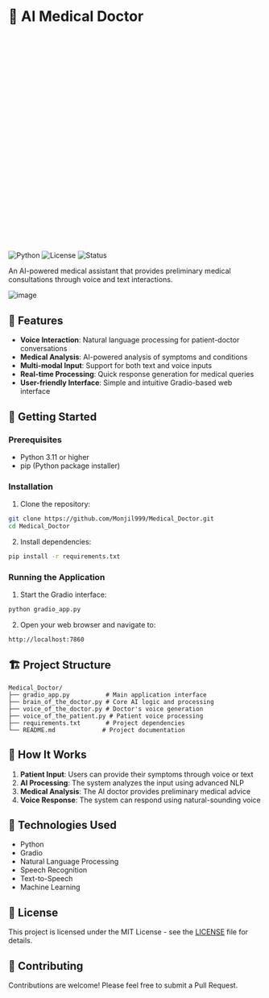 # 🏥 AI Medical Doctor

<?xml version="1.0" encoding="utf-8" standalone="yes"?>
<!DOCTYPE svg PUBLIC "-//W3C//DTD SVG 1.1//EN" "http://www.w3.org/Graphics/SVG/1.1/DTD/svg11.dtd">
<svg width="864" height="714" viewBox="0 0 864 714" style="fill:none;stroke:none;fill-rule:evenodd;clip-rule:evenodd;stroke-linecap:round;stroke-linejoin:round;stroke-miterlimit:1.5;" version="1.1" xmlns="http://www.w3.org/2000/svg" xmlns:xlink="http://www.w3.org/1999/xlink"><style class="text-font-style fontImports" data-font-family="Roboto">@import url('https://fonts.googleapis.com/css2?family=Roboto:wght@400;700&amp;display=block');</style><rect id="" x="0" y="0" width="864" height="714" style="fill: #ffffff;"></rect><g id="items" style="isolation: isolate"><g id="blend" style="mix-blend-mode: normal"><g id="g-root-tf_1hdtom91dq37da-fill" data-item-order="-616896"><g id="tf_1hdtom91dq37da-fill" stroke="none" fill="#ffffff"><g><path d="M0 0h864 v714 h -864 Z"></path></g></g></g><g id="g-root-ro_m97qht1dpxjwm-fill" data-item-order="-30888" transform="translate(356, 197)"><g id="ro_m97qht1dpxjwm-fill" stroke="none" fill="#666666"><g><path d="M 34 10L 142 10C 142 10 166 10 166 34L 166 184C 166 184 166 208 142 208L 34 208C 34 208 10 208 10 184L 10 34C 10 34 10 10 34 10"></path></g></g></g><g id="g-root-ro_magoo11dpyzgk-fill" data-item-order="-16848" transform="translate(536, 122)"><g id="ro_magoo11dpyzgk-fill" stroke="none" fill="#ba5de5"><g><path d="M 22 10L 310 10C 310 10 322 10 322 22L 322 52C 322 52 322 64 310 64L 22 64C 22 64 10 64 10 52L 10 22C 10 22 10 10 22 10"></path></g></g></g><g id="g-root-ro_1cw4r8h1dq37ka-fill" data-item-order="-14904" transform="translate(44, 308)"><g id="ro_1cw4r8h1dq37ka-fill" stroke="none" fill="#de58a9"><g><path d="M 22 10L 274 10C 274 10 286 10 286 22L 286 52C 286 52 286 64 274 64L 22 64C 22 64 10 64 10 52L 10 22C 10 22 10 10 22 10"></path></g></g></g><g id="g-root-ro_qunie91dpz18v-fill" data-item-order="-13608" transform="translate(548, 308)"><g id="ro_qunie91dpz18v-fill" stroke="none" fill="#e0cb15"><g><path d="M 22 10L 250 10C 250 10 262 10 262 22L 262 52C 262 52 262 64 250 64L 22 64C 22 64 10 64 10 52L 10 22C 10 22 10 10 22 10"></path></g></g></g><g id="g-root-ro_mgpfj51dq0ef9-fill" data-item-order="-11664" transform="translate(326, 494)"><g id="ro_mgpfj51dq0ef9-fill" stroke="none" fill="#e55753"><g><path d="M 22 10L 214 10C 214 10 226 10 226 22L 226 52C 226 52 226 64 214 64L 22 64C 22 64 10 64 10 52L 10 22C 10 22 10 10 22 10"></path></g></g></g><g id="g-root-ro_zqain51dq1s07-fill" data-item-order="-10368" transform="translate(128, 122)"><g id="ro_zqain51dq1s07-fill" stroke="none" fill="#92bd39"><g><path d="M 22 10L 190 10C 190 10 202 10 202 22L 202 52C 202 52 202 64 190 64L 22 64C 22 64 10 64 10 52L 10 22C 10 22 10 10 22 10"></path></g></g></g><g id="g-root-cu_zko8v51dq395a-fill" data-item-order="0" transform="translate(512, 149)"></g><g id="g-root-tx_inputerr_v3lskh1dq1ude-fill" data-item-order="0" transform="translate(386, 560)"><g id="tx_inputerr_v3lskh1dq1ude-fill" stroke="none" fill="#484848"><g><text style="font: 20px Roboto, sans-serif; white-space: pre;" font-size="20px" font-family="Roboto, sans-serif"><tspan x="12.26" y="34" dominant-baseline="ideographic">Input Errors</tspan></text></g></g></g><g id="g-root-tx_applicat_dl2fa91dq0f7y-fill" data-item-order="0" transform="translate(86, 188)"><g id="tx_applicat_dl2fa91dq0f7y-fill" stroke="none" fill="#484848"><g><text style="font: 20px Roboto, sans-serif; white-space: pre;" font-size="20px" font-family="Roboto, sans-serif"><tspan x="14.7" y="34" dominant-baseline="ideographic">Application Launch</tspan></text></g></g></g><g id="g-root-cu_qpnppd1dq37ka-fill" data-item-order="0" transform="translate(272, 176)"></g><g id="g-root-cu_qpnppd1dq37kd-fill" data-item-order="0" transform="translate(272, 176)"></g><g id="g-root-cu_m9u7kx1dq38cn-fill" data-item-order="0" transform="translate(272, 176)"></g><g id="g-root-cu_m9u7kx1dq38cp-fill" data-item-order="0" transform="translate(563.1304321289062, 176)"></g><g id="g-root-cu_m9u7kx1dq38cs-fill" data-item-order="0" transform="translate(563.1304321289062, 176)"></g><g id="g-root-cu_hu0pgh1dq3952-fill" data-item-order="0" transform="translate(563.1304321289062, 176)"></g><g id="g-root-cu_zko8v51dq3957-fill" data-item-order="0" transform="translate(320, 149)"></g><g id="g-root-tx_inputpha_1uljcgx1dq1ssp-fill" data-item-order="0" transform="translate(602, 188)"><g id="tx_inputpha_1uljcgx1dq1ssp-fill" stroke="none" fill="#484848"><g><text style="font: 20px Roboto, sans-serif; white-space: pre;" font-size="20px" font-family="Roboto, sans-serif"><tspan x="17.16" y="34" dominant-baseline="ideographic">Input Phase</tspan></text></g></g></g><g id="g-root-tx_aiperson_958x5t1dq0g07-fill" data-item-order="0" transform="translate(14, 224)"><g id="tx_aiperson_958x5t1dq0g07-fill" stroke="none" fill="#484848"><g><text style="font: 20px Roboto, sans-serif; white-space: pre;" font-size="20px" font-family="Roboto, sans-serif"><tspan x="14.27" y="34" dominant-baseline="ideographic">AI Personality &amp; Knowledge</tspan></text></g></g></g><g id="g-root-tx_processi_1uljcgx1dq1ssq-fill" data-item-order="0" transform="translate(602, 224)"><g id="tx_processi_1uljcgx1dq1ssq-fill" stroke="none" fill="#484848"><g><text style="font: 20px Roboto, sans-serif; white-space: pre;" font-size="20px" font-family="Roboto, sans-serif"><tspan x="14.06" y="34" dominant-baseline="ideographic">Processing Phase</tspan></text></g></g></g><g id="g-root-tx_voicetex_4g2aqp1dq1s74-fill" data-item-order="0" transform="translate(62, 260)"><g id="tx_voicetex_4g2aqp1dq1s74-fill" stroke="none" fill="#484848"><g><text style="font: 20px Roboto, sans-serif; white-space: pre;" font-size="20px" font-family="Roboto, sans-serif"><tspan x="16.36" y="34" dominant-baseline="ideographic">Voice &amp; Text Systems</tspan></text></g></g></g><g id="g-root-cu_1uonpwh1dq38y3-fill" data-item-order="0" transform="translate(353, 548)"></g><g id="g-root-tx_outputph_1q5puch1dq1tkz-fill" data-item-order="0" transform="translate(602, 260)"><g id="tx_outputph_1q5puch1dq1tkz-fill" stroke="none" fill="#484848"><g><text style="font: 20px Roboto, sans-serif; white-space: pre;" font-size="20px" font-family="Roboto, sans-serif"><tspan x="15.73" y="34" dominant-baseline="ideographic">Output Phase</tspan></text></g></g></g><g id="g-root-cu_4j6o691dq38ch-fill" data-item-order="0" transform="translate(353, 548)"></g><g id="g-root-cu_3d61t1dq38cu-fill" data-item-order="0" transform="translate(353, 548)"></g><g id="g-root-tx_apifailu_m8l9ep1dq1s0b-fill" data-item-order="0" transform="translate(386, 596)"><g id="tx_apifailu_m8l9ep1dq1s0b-fill" stroke="none" fill="#484848"><g><text style="font: 20px Roboto, sans-serif; white-space: pre;" font-size="20px" font-family="Roboto, sans-serif"><tspan x="17.03" y="34" dominant-baseline="ideographic">API Failures</tspan></text></g></g></g><g id="g-root-cu_v5h7tt1dq36rw-fill" data-item-order="0" transform="translate(320, 329)"></g><g id="g-root-cu_v5h7tt1dq36rt-fill" data-item-order="0" transform="translate(512, 329)"></g><g id="g-root-tx_fallback_hsrra91dq1ssk-fill" data-item-order="0" transform="translate(386, 632)"><g id="tx_fallback_hsrra91dq1ssk-fill" stroke="none" fill="#484848"><g><text style="font: 20px Roboto, sans-serif; white-space: pre;" font-size="20px" font-family="Roboto, sans-serif"><tspan x="17.41" y="34" dominant-baseline="ideographic">Fallback Responses</tspan></text></g></g></g><g id="g-root-tx_conversa_13z8std1dq1ssv-fill" data-item-order="0" transform="translate(74, 374)"><g id="tx_conversa_13z8std1dq1ssv-fill" stroke="none" fill="#484848"><g><text style="font: 20px Roboto, sans-serif; white-space: pre;" font-size="20px" font-family="Roboto, sans-serif"><tspan x="12.97" y="34" dominant-baseline="ideographic">Conversation History</tspan></text></g></g></g><g id="g-root-cu_4j6o691dq37kf-fill" data-item-order="0" transform="translate(272, 362)"></g><g id="g-root-cu_8z06ap1dq37k2-fill" data-item-order="0" transform="translate(272, 362)"></g><g id="g-root-cu_8z06ap1dq37k4-fill" data-item-order="0" transform="translate(272, 362)"></g><g id="g-root-cu_hu0pgh1dq3954-fill" data-item-order="0" transform="translate(573.2000122070312, 362)"></g><g id="g-root-cu_detof51dq36rn-fill" data-item-order="0" transform="translate(573.2000122070312, 362)"></g><g id="g-root-cu_detof51dq36rp-fill" data-item-order="0" transform="translate(573.2000122070312, 362)"></g><g id="g-root-cu_v5h7tt1dq36rz-fill" data-item-order="0" transform="translate(434, 395)"></g><g id="g-root-tx_contextm_1ha2u3l1dq1udo-fill" data-item-order="0" transform="translate(602, 374)"><g id="tx_contextm_1ha2u3l1dq1udo-fill" stroke="none" fill="#484848"><g><text style="font: 20px Roboto, sans-serif; white-space: pre;" font-size="20px" font-family="Roboto, sans-serif"><tspan x="17.26" y="34" dominant-baseline="ideographic">Context Maintenance</tspan></text></g></g></g><g id="g-root-tx_sessiont_zjfaox1dq1tl4-fill" data-item-order="0" transform="translate(110, 410)"><g id="tx_sessiont_zjfaox1dq1tl4-fill" stroke="none" fill="#484848"><g><text style="font: 20px Roboto, sans-serif; white-space: pre;" font-size="20px" font-family="Roboto, sans-serif"><tspan x="13.53" y="34" dominant-baseline="ideographic">Session Timeout</tspan></text></g></g></g><g id="g-root-tx_dialogue_1cuvt291dq1s05-fill" data-item-order="0" transform="translate(602, 410)"><g id="tx_dialogue_1cuvt291dq1s05-fill" stroke="none" fill="#484848"><g><text style="font: 20px Roboto, sans-serif; white-space: pre;" font-size="20px" font-family="Roboto, sans-serif"><tspan x="15.66" y="34" dominant-baseline="ideographic">Dialogue Adaptation</tspan></text></g></g></g><g id="g-root-tx_resource_v3lskh1dq1udd-fill" data-item-order="0" transform="translate(98, 446)"><g id="tx_resource_v3lskh1dq1udd-fill" stroke="none" fill="#484848"><g><text style="font: 20px Roboto, sans-serif; white-space: pre;" font-size="20px" font-family="Roboto, sans-serif"><tspan x="13.51" y="34" dominant-baseline="ideographic">Resource Cleanup</tspan></text></g></g></g><g id="g-root-tx_informat_1cuvt291dq1s06-fill" data-item-order="0" transform="translate(602, 446)"><g id="tx_informat_1cuvt291dq1s06-fill" stroke="none" fill="#484848"><g><text style="font: 20px Roboto, sans-serif; white-space: pre;" font-size="20px" font-family="Roboto, sans-serif"><tspan x="16.24" y="34" dominant-baseline="ideographic">Information Provision</tspan></text></g></g></g><g id="g-root-tx_aidriven_1uonpwh1dq38y5-fill" data-item-order="0" transform="translate(206, 38)"><g id="tx_aidriven_1uonpwh1dq38y5-fill" stroke="none" fill="#484848"><g><text style="font: bold 25px Roboto, sans-serif; white-space: pre;" font-weight="bold" font-size="25px" font-family="Roboto, sans-serif"><tspan x="13.04" y="42" dominant-baseline="ideographic">AI-Driven Medical Assistant Workflow</tspan></text></g></g></g><g id="g-root-tx_errorhan_zrjgtd1dq0g03-fill" data-item-order="1000000000" transform="translate(386, 509)"><g id="tx_errorhan_zrjgtd1dq0g03-fill" stroke="none" fill="#ffffff"><g><text style="font: 20px Roboto, sans-serif; white-space: pre;" font-size="20px" font-family="Roboto, sans-serif"><tspan x="12.33" y="34" dominant-baseline="ideographic">Error Handling</tspan></text></g></g></g><g id="g-root-ic_1_mgpfj51dq0ef8-fill" data-item-order="1000000000" transform="translate(350, 506)"></g><g id="g-root-tx_conversa_14640rl1dpyznx-fill" data-item-order="1000000000" transform="translate(602, 323)"><g id="tx_conversa_14640rl1dpyznx-fill" stroke="none" fill="#ffffff"><g><text style="font: 20px Roboto, sans-serif; white-space: pre;" font-size="20px" font-family="Roboto, sans-serif"><tspan x="16.38" y="34" dominant-baseline="ideographic">Conversation Loop</tspan></text></g></g></g><g id="g-root-ic_moni_1cw4r8h1dq37k9-fill" data-item-order="1000000000" transform="translate(272, 320)"></g><g id="g-root-tx_sessionm_1lrrrhd1dq36rk-fill" data-item-order="1000000000" transform="translate(62, 323)"><g id="tx_sessionm_1lrrrhd1dq36rk-fill" stroke="none" fill="#ffffff"><g><text style="font: 20px Roboto, sans-serif; white-space: pre;" font-size="20px" font-family="Roboto, sans-serif"><tspan x="15.38" y="34" dominant-baseline="ideographic">Session Management</tspan></text></g></g></g><g id="g-root-tx_aidriven_zk1rs11dpxlhg-fill" data-item-order="1000000000" transform="translate(386, 275)"><g id="tx_aidriven_zk1rs11dpxlhg-fill" stroke="none" fill="#ffffff"><g><text style="font: 20px Roboto, sans-serif; white-space: pre;" font-size="20px" font-family="Roboto, sans-serif"><tspan x="15.52" y="34" dominant-baseline="ideographic">AI-Driven </tspan><tspan x="20.3" y="58" dominant-baseline="ideographic">Medical </tspan><tspan x="13.57" y="82" dominant-baseline="ideographic">Assistant </tspan><tspan x="13.74" y="106" dominant-baseline="ideographic">Workflow</tspan></text></g></g></g><g id="g-root-ic_1_m97qht1dpxjwl-fill" data-item-order="1000000000" transform="translate(410, 221)"></g><g id="g-root-tx_patienti_zlapy91dpz11e-fill" data-item-order="1000000000" transform="translate(602, 137)"><g id="tx_patienti_zlapy91dpz11e-fill" stroke="none" fill="#ffffff"><g><text style="font: 20px Roboto, sans-serif; white-space: pre;" font-size="20px" font-family="Roboto, sans-serif"><tspan x="12.75" y="34" dominant-baseline="ideographic">Patient Interaction Flow</tspan></text></g></g></g><g id="g-root-ic_hist_qqa6sh1dpyyob-fill" data-item-order="1000000000" transform="translate(566, 134)"></g><g id="g-root-ic_exch_145hjoh1dq1udq-fill" data-item-order="1000000000" transform="translate(272, 134)"></g><g id="g-root-tx_initiali_1d14jxd1dq1tl1-fill" data-item-order="1000000000" transform="translate(146, 137)"><g id="tx_initiali_1d14jxd1dq1tl1-fill" stroke="none" fill="#ffffff"><g><text style="font: 20px Roboto, sans-serif; white-space: pre;" font-size="20px" font-family="Roboto, sans-serif"><tspan x="15.98" y="34" dominant-baseline="ideographic">Initialization</tspan></text></g></g></g><g id="g-root-ic_disc_zqain51dpz0g6-fill" data-item-order="1000000000" transform="translate(566, 320)"></g><g id="g-root-tf_1hdtom91dq37da-stroke" data-item-order="-616896"></g><g id="g-root-ro_m97qht1dpxjwm-stroke" data-item-order="-30888" transform="translate(356, 197)"><g id="ro_m97qht1dpxjwm-stroke" fill="none" stroke-linecap="round" stroke-linejoin="round" stroke-miterlimit="4" stroke="#ffffff" stroke-width="2"><g><path d="M 34 10L 142 10C 142 10 166 10 166 34L 166 184C 166 184 166 208 142 208L 34 208C 34 208 10 208 10 184L 10 34C 10 34 10 10 34 10"></path></g></g></g><g id="g-root-ro_magoo11dpyzgk-stroke" data-item-order="-16848" transform="translate(536, 122)"><g id="ro_magoo11dpyzgk-stroke" fill="none" stroke-linecap="round" stroke-linejoin="round" stroke-miterlimit="4" stroke="#ffffff" stroke-width="2"><g><path d="M 22 10L 310 10C 310 10 322 10 322 22L 322 52C 322 52 322 64 310 64L 22 64C 22 64 10 64 10 52L 10 22C 10 22 10 10 22 10"></path></g></g></g><g id="g-root-ro_1cw4r8h1dq37ka-stroke" data-item-order="-14904" transform="translate(44, 308)"><g id="ro_1cw4r8h1dq37ka-stroke" fill="none" stroke-linecap="round" stroke-linejoin="round" stroke-miterlimit="4" stroke="#ffffff" stroke-width="2"><g><path d="M 22 10L 274 10C 274 10 286 10 286 22L 286 52C 286 52 286 64 274 64L 22 64C 22 64 10 64 10 52L 10 22C 10 22 10 10 22 10"></path></g></g></g><g id="g-root-ro_qunie91dpz18v-stroke" data-item-order="-13608" transform="translate(548, 308)"><g id="ro_qunie91dpz18v-stroke" fill="none" stroke-linecap="round" stroke-linejoin="round" stroke-miterlimit="4" stroke="#ffffff" stroke-width="2"><g><path d="M 22 10L 250 10C 250 10 262 10 262 22L 262 52C 262 52 262 64 250 64L 22 64C 22 64 10 64 10 52L 10 22C 10 22 10 10 22 10"></path></g></g></g><g id="g-root-ro_mgpfj51dq0ef9-stroke" data-item-order="-11664" transform="translate(326, 494)"><g id="ro_mgpfj51dq0ef9-stroke" fill="none" stroke-linecap="round" stroke-linejoin="round" stroke-miterlimit="4" stroke="#ffffff" stroke-width="2"><g><path d="M 22 10L 214 10C 214 10 226 10 226 22L 226 52C 226 52 226 64 214 64L 22 64C 22 64 10 64 10 52L 10 22C 10 22 10 10 22 10"></path></g></g></g><g id="g-root-ro_zqain51dq1s07-stroke" data-item-order="-10368" transform="translate(128, 122)"><g id="ro_zqain51dq1s07-stroke" fill="none" stroke-linecap="round" stroke-linejoin="round" stroke-miterlimit="4" stroke="#ffffff" stroke-width="2"><g><path d="M 22 10L 190 10C 190 10 202 10 202 22L 202 52C 202 52 202 64 190 64L 22 64C 22 64 10 64 10 52L 10 22C 10 22 10 10 22 10"></path></g></g></g><g id="g-root-cu_zko8v51dq395a-stroke" data-item-order="0" transform="translate(512, 149)"><g id="cu_zko8v51dq395a-stroke" fill="none" stroke-linecap="round" stroke-linejoin="round" stroke-miterlimit="4" stroke="#484848" stroke-width="2" stroke-dasharray="5.0, 7.0"><g><path d="M 10 124L 13 124L 13.1 124C 24.64275 123.999991 33.999998 114.642743 33.999998 103.099993L 34 103L 34 91C 33.982477 86.801823 32.887428 82.216307 30.799998 77.600002C 29.583458 74.840595 26.442804 71.057534 21.999997 67.000001C 17.55719 62.942469 14.416536 59.159407 13.199998 56.400001C 11.112569 51.783696 10.01752 47.19818 9.999999 43.000001L 10 42.9L 10 30.9C 10 19.357248 19.357248 10 30.899998 10L 31 10L 34 10"></path></g></g></g><g id="g-root-tx_inputerr_v3lskh1dq1ude-stroke" data-item-order="0" transform="translate(386, 560)"></g><g id="g-root-tx_applicat_dl2fa91dq0f7y-stroke" data-item-order="0" transform="translate(86, 188)"></g><g id="g-root-cu_qpnppd1dq37ka-stroke" data-item-order="0" transform="translate(272, 176)"><g id="cu_qpnppd1dq37ka-stroke" fill="none" stroke-linecap="round" stroke-linejoin="round" stroke-miterlimit="4" stroke="#484848" stroke-width="2" stroke-dasharray="5.0, 7.0"><g><path d="M 32.4 10L 32.4 22L 32.4 34L 21.2 34L 10 34"></path></g></g></g><g id="g-root-cu_qpnppd1dq37kd-stroke" data-item-order="0" transform="translate(272, 176)"><g id="cu_qpnppd1dq37kd-stroke" fill="none" stroke-linecap="round" stroke-linejoin="round" stroke-miterlimit="4" stroke="#484848" stroke-width="2" stroke-dasharray="5.0, 7.0"><g><path d="M 32.4 10L 32.4 25L 32.4 40L 33 40L 33.6 40L 33.6 55L 33.6 70L 21.8 70L 10 70"></path></g></g></g><g id="g-root-cu_m9u7kx1dq38cn-stroke" data-item-order="0" transform="translate(272, 176)"><g id="cu_m9u7kx1dq38cn-stroke" fill="none" stroke-linecap="round" stroke-linejoin="round" stroke-miterlimit="4" stroke="#484848" stroke-width="2" stroke-dasharray="5.0, 7.0"><g><path d="M 32.4 10L 32.4 22L 32.4 94C 32.399999 100.627413 27.027416 105.999996 20.4 105.999996L 20.3 106L 10 106"></path></g></g></g><g id="g-root-cu_m9u7kx1dq38cp-stroke" data-item-order="0" transform="translate(563.1304321289062, 176)"><g id="cu_m9u7kx1dq38cp-stroke" fill="none" stroke-linecap="round" stroke-linejoin="round" stroke-miterlimit="4" stroke="#484848" stroke-width="2" stroke-dasharray="5.0, 7.0"><g><path d="M 10 10L 10 22L 10 34L 26.4 34L 42.9 34"></path></g></g></g><g id="g-root-cu_m9u7kx1dq38cs-stroke" data-item-order="0" transform="translate(563.1304321289062, 176)"><g id="cu_m9u7kx1dq38cs-stroke" fill="none" stroke-linecap="round" stroke-linejoin="round" stroke-miterlimit="4" stroke="#484848" stroke-width="2" stroke-dasharray="5.0, 7.0"><g><path d="M 10 10L 10 40L 10 70L 26.4 70L 42.9 70"></path></g></g></g><g id="g-root-cu_hu0pgh1dq3952-stroke" data-item-order="0" transform="translate(563.1304321289062, 176)"><g id="cu_hu0pgh1dq3952-stroke" fill="none" stroke-linecap="round" stroke-linejoin="round" stroke-miterlimit="4" stroke="#484848" stroke-width="2" stroke-dasharray="5.0, 7.0"><g><path d="M 10 10L 10 22L 10 94C 10.000004 100.627423 15.372587 106.000006 22.000005 106.000005L 22.1 106L 42.9 106"></path></g></g></g><g id="g-root-cu_zko8v51dq3957-stroke" data-item-order="0" transform="translate(320, 149)"><g id="cu_zko8v51dq3957-stroke" fill="none" stroke-linecap="round" stroke-linejoin="round" stroke-miterlimit="4" stroke="#484848" stroke-width="2" stroke-dasharray="5.0, 7.0"><g><path d="M 46 124L 43 124L 42.9 124C 31.357245 123.999994 21.999997 114.642745 21.999998 103.099995L 22 103L 22 91C 21.986644 87.229211 22.492013 83.05149 23.500001 78.599995C 24.135546 75.92906 25.719672 71.845537 27.999999 67.000002C 30.280326 62.154467 31.864451 58.070944 32.499999 55.400001C 33.507988 50.948502 34.013358 46.77078 34 42.999998L 34 42.9L 34 30.9C 33.999998 19.357248 24.64275 10 13.1 10L 13 10L 10 10"></path></g></g></g><g id="g-root-tx_inputpha_1uljcgx1dq1ssp-stroke" data-item-order="0" transform="translate(602, 188)"></g><g id="g-root-tx_aiperson_958x5t1dq0g07-stroke" data-item-order="0" transform="translate(14, 224)"></g><g id="g-root-tx_processi_1uljcgx1dq1ssq-stroke" data-item-order="0" transform="translate(602, 224)"></g><g id="g-root-tx_voicetex_4g2aqp1dq1s74-stroke" data-item-order="0" transform="translate(62, 260)"></g><g id="g-root-cu_1uonpwh1dq38y3-stroke" data-item-order="0" transform="translate(353, 548)"><g id="cu_1uonpwh1dq38y3-stroke" fill="none" stroke-linecap="round" stroke-linejoin="round" stroke-miterlimit="4" stroke="#484848" stroke-width="2" stroke-dasharray="5.0, 7.0"><g><path d="M 10 10L 10 22L 10 94C 10.000004 100.627423 15.372587 106.000006 22.000005 106.000005L 22.1 106L 37 106"></path></g></g></g><g id="g-root-tx_outputph_1q5puch1dq1tkz-stroke" data-item-order="0" transform="translate(602, 260)"></g><g id="g-root-cu_4j6o691dq38ch-stroke" data-item-order="0" transform="translate(353, 548)"><g id="cu_4j6o691dq38ch-stroke" fill="none" stroke-linecap="round" stroke-linejoin="round" stroke-miterlimit="4" stroke="#484848" stroke-width="2" stroke-dasharray="5.0, 7.0"><g><path d="M 10 10L 10 40L 10 70L 23.5 70L 37 70"></path></g></g></g><g id="g-root-cu_3d61t1dq38cu-stroke" data-item-order="0" transform="translate(353, 548)"><g id="cu_3d61t1dq38cu-stroke" fill="none" stroke-linecap="round" stroke-linejoin="round" stroke-miterlimit="4" stroke="#484848" stroke-width="2" stroke-dasharray="5.0, 7.0"><g><path d="M 10 10L 10 16L 10 22L 14.9 22L 19.8 22L 19.8 28L 19.8 34L 28.4 34L 37 34"></path></g></g></g><g id="g-root-tx_apifailu_m8l9ep1dq1s0b-stroke" data-item-order="0" transform="translate(386, 596)"></g><g id="g-root-cu_v5h7tt1dq36rw-stroke" data-item-order="0" transform="translate(320, 329)"><g id="cu_v5h7tt1dq36rw-stroke" fill="none" stroke-linecap="round" stroke-linejoin="round" stroke-miterlimit="4" stroke="#484848" stroke-width="2" stroke-dasharray="5.0, 7.0"><g><path d="M 46 10L 43.8 10L 43.7 10C 41.269966 10.014532 38.581689 10.283359 35.7 10.8C 34.048454 11.055968 31.331212 11.832323 27.999999 13C 24.668787 14.167677 21.951545 14.944032 20.3 15.2C 17.458023 15.709733 14.803936 15.978501 12.4 16L 12.3 16L 10 16"></path></g></g></g><g id="g-root-cu_v5h7tt1dq36rt-stroke" data-item-order="0" transform="translate(512, 329)"><g id="cu_v5h7tt1dq36rt-stroke" fill="none" stroke-linecap="round" stroke-linejoin="round" stroke-miterlimit="4" stroke="#484848" stroke-width="2" stroke-dasharray="5.0, 7.0"><g><path d="M 10 10L 12.3 10L 12.4 10C 14.803936 10.021499 17.458023 10.290267 20.3 10.8C 21.951545 11.055968 24.668787 11.832323 27.999999 13C 31.331212 14.167677 34.048454 14.944032 35.699999 15.2C 38.581689 15.716641 41.269965 15.985469 43.699999 16L 43.8 16L 46 16"></path></g></g></g><g id="g-root-tx_fallback_hsrra91dq1ssk-stroke" data-item-order="0" transform="translate(386, 632)"></g><g id="g-root-tx_conversa_13z8std1dq1ssv-stroke" data-item-order="0" transform="translate(74, 374)"></g><g id="g-root-cu_4j6o691dq37kf-stroke" data-item-order="0" transform="translate(272, 362)"><g id="cu_4j6o691dq37kf-stroke" fill="none" stroke-linecap="round" stroke-linejoin="round" stroke-miterlimit="4" stroke="#484848" stroke-width="2" stroke-dasharray="5.0, 7.0"><g><path d="M 32.9 10L 32.9 16L 32.9 22L 28.9 22L 24.8 22L 24.8 28L 24.8 34L 17.4 34L 10 34"></path></g></g></g><g id="g-root-cu_8z06ap1dq37k2-stroke" data-item-order="0" transform="translate(272, 362)"><g id="cu_8z06ap1dq37k2-stroke" fill="none" stroke-linecap="round" stroke-linejoin="round" stroke-miterlimit="4" stroke="#484848" stroke-width="2" stroke-dasharray="5.0, 7.0"><g><path d="M 32.9 10L 32.9 40L 32.9 70L 21.5 70L 10 70"></path></g></g></g><g id="g-root-cu_8z06ap1dq37k4-stroke" data-item-order="0" transform="translate(272, 362)"><g id="cu_8z06ap1dq37k4-stroke" fill="none" stroke-linecap="round" stroke-linejoin="round" stroke-miterlimit="4" stroke="#484848" stroke-width="2" stroke-dasharray="5.0, 7.0"><g><path d="M 32.9 10L 32.9 22L 32.9 94C 32.900001 100.627415 27.527419 105.999998 20.900002 105.999998L 20.8 106L 10 106"></path></g></g></g><g id="g-root-cu_hu0pgh1dq3954-stroke" data-item-order="0" transform="translate(573.2000122070312, 362)"><g id="cu_hu0pgh1dq3954-stroke" fill="none" stroke-linecap="round" stroke-linejoin="round" stroke-miterlimit="4" stroke="#484848" stroke-width="2" stroke-dasharray="5.0, 7.0"><g><path d="M 10 10L 10 22L 10 34L 21.4 34L 32.8 34"></path></g></g></g><g id="g-root-cu_detof51dq36rn-stroke" data-item-order="0" transform="translate(573.2000122070312, 362)"><g id="cu_detof51dq36rn-stroke" fill="none" stroke-linecap="round" stroke-linejoin="round" stroke-miterlimit="4" stroke="#484848" stroke-width="2" stroke-dasharray="5.0, 7.0"><g><path d="M 10 10L 10 40L 10 70L 21.4 70L 32.8 70"></path></g></g></g><g id="g-root-cu_detof51dq36rp-stroke" data-item-order="0" transform="translate(573.2000122070312, 362)"><g id="cu_detof51dq36rp-stroke" fill="none" stroke-linecap="round" stroke-linejoin="round" stroke-miterlimit="4" stroke="#484848" stroke-width="2" stroke-dasharray="5.0, 7.0"><g><path d="M 10 10L 10 22L 10 94C 10.000004 100.627423 15.372587 106.000006 22.000005 106.000005L 22.1 106L 32.8 106"></path></g></g></g><g id="g-root-cu_v5h7tt1dq36rz-stroke" data-item-order="0" transform="translate(434, 395)"><g id="cu_v5h7tt1dq36rz-stroke" fill="none" stroke-linecap="round" stroke-linejoin="round" stroke-miterlimit="4" stroke="#484848" stroke-width="2" stroke-dasharray="5.0, 7.0"><g><path d="M 10 10L 10 59.5L 10 109"></path></g></g></g><g id="g-root-tx_contextm_1ha2u3l1dq1udo-stroke" data-item-order="0" transform="translate(602, 374)"></g><g id="g-root-tx_sessiont_zjfaox1dq1tl4-stroke" data-item-order="0" transform="translate(110, 410)"></g><g id="g-root-tx_dialogue_1cuvt291dq1s05-stroke" data-item-order="0" transform="translate(602, 410)"></g><g id="g-root-tx_resource_v3lskh1dq1udd-stroke" data-item-order="0" transform="translate(98, 446)"></g><g id="g-root-tx_informat_1cuvt291dq1s06-stroke" data-item-order="0" transform="translate(602, 446)"></g><g id="g-root-tx_aidriven_1uonpwh1dq38y5-stroke" data-item-order="0" transform="translate(206, 38)"></g><g id="g-root-tx_errorhan_zrjgtd1dq0g03-stroke" data-item-order="1000000000" transform="translate(386, 509)"></g><g id="g-root-ic_1_mgpfj51dq0ef8-stroke" data-item-order="1000000000" transform="translate(350, 506)"><g id="ic_1_mgpfj51dq0ef8-stroke" fill="none" stroke-linecap="round" stroke-linejoin="round" stroke-miterlimit="4" stroke="#ffffff" stroke-width="2"><g><path d="M 31.875 35.625C 31.702412 35.625 31.5625 35.764912 31.5625 35.9375C 31.5625 36.110088 31.702412 36.25 31.875 36.25C 32.047588 36.25 32.1875 36.110088 32.1875 35.9375C 32.1875 35.764912 32.047588 35.625 31.875 35.625L 31.875 35.625M 31.875 33.125L 31.875 29.375M 32.922501 25.625C 32.716022 25.238344 32.313335 24.996876 31.875 24.996876C 31.436668 24.996876 31.033978 25.238344 30.827501 25.625L 24.5075 37.6675C 24.317579 38.028416 24.332312 38.462784 24.546249 38.809998C 24.762314 39.159473 25.144135 39.37191 25.555002 39.371254L 38.195 39.37125C 38.605556 39.371933 38.987213 39.160061 39.203751 38.811253C 39.417686 38.464031 39.432419 38.029663 39.2425 37.668751ZM 16.875 35.625L 20.625 35.625M 20.626251 29.375L 20.626251 35.625M 14.0625 35C 13.889911 35 13.75 35.139912 13.75 35.3125C 13.75 35.485088 13.889911 35.625 14.0625 35.625C 14.235089 35.625 14.375 35.485088 14.375 35.3125C 14.375 35.139912 14.235089 35 14.0625 35L 14.0625 35M 10.9375 35C 10.764911 35 10.625 35.139912 10.625 35.3125C 10.625 35.485088 10.764911 35.625 10.9375 35.625C 11.110089 35.625 11.25 35.485088 11.25 35.3125C 11.25 35.139912 11.110089 35 10.9375 35L 10.9375 35M 15.3125 25.9375C 15.139912 25.9375 15 26.077412 15 26.25C 15 26.422588 15.139912 26.5625 15.3125 26.5625C 15.485088 26.5625 15.625 26.422588 15.625 26.25C 15.625 26.077412 15.485088 25.9375 15.3125 25.9375L 15.3125 25.9375M 18.4375 25.9375C 18.264912 25.9375 18.125 26.077412 18.125 26.25C 18.125 26.422588 18.264912 26.5625 18.4375 26.5625C 18.610088 26.5625 18.75 26.422588 18.75 26.25C 18.75 26.077412 18.610088 25.9375 18.4375 25.9375L 18.4375 25.9375M 28.125 23.125L 13.75 23.125C 12.02411 23.125 10.625 24.524111 10.625 26.25C 10.625 27.975891 12.02411 29.375 13.75 29.375L 24.375 29.375M 15.3125 19.6875C 15.139912 19.6875 15 19.827412 15 20C 15 20.172588 15.139912 20.3125 15.3125 20.3125C 15.485088 20.3125 15.625 20.172588 15.625 20C 15.625 19.827412 15.485088 19.6875 15.3125 19.6875L 15.3125 19.6875M 18.4375 19.6875C 18.264912 19.6875 18.125 19.827412 18.125 20C 18.125 20.172588 18.264912 20.3125 18.4375 20.3125C 18.610088 20.3125 18.75 20.172588 18.75 20C 18.75 19.827412 18.610088 19.6875 18.4375 19.6875L 18.4375 19.6875M 31.875 20C 31.875 18.274111 30.475891 16.875 28.75 16.875L 13.75 16.875C 12.02411 16.875 10.625 18.274111 10.625 20C 10.625 21.725889 12.02411 23.125 13.75 23.125L 28.125 23.125M 15.3125 13.4375C 15.139912 13.4375 15 13.577411 15 13.75C 15 13.922589 15.139912 14.0625 15.3125 14.0625C 15.485088 14.0625 15.625 13.922589 15.625 13.75C 15.625 13.577411 15.485088 13.4375 15.3125 13.4375L 15.3125 13.4375M 18.4375 13.4375C 18.264912 13.4375 18.125 13.577411 18.125 13.75C 18.125 13.922589 18.264912 14.0625 18.4375 14.0625C 18.610088 14.0625 18.75 13.922589 18.75 13.75C 18.75 13.577411 18.610088 13.4375 18.4375 13.4375L 18.4375 13.4375M 31.875 13.75C 31.875 12.02411 30.475891 10.625 28.75 10.625L 13.75 10.625C 12.02411 10.625 10.625 12.02411 10.625 13.75C 10.625 15.47589 12.02411 16.875 13.75 16.875L 28.75 16.875C 30.475891 16.875 31.875 15.47589 31.875 13.75Z"></path></g></g></g><g id="g-root-tx_conversa_14640rl1dpyznx-stroke" data-item-order="1000000000" transform="translate(602, 323)"></g><g id="g-root-ic_moni_1cw4r8h1dq37k9-stroke" data-item-order="1000000000" transform="translate(272, 320)"><g id="ic_moni_1cw4r8h1dq37k9-stroke" fill="none" stroke-linecap="round" stroke-linejoin="round" stroke-miterlimit="4" stroke="#ffffff" stroke-width="2"><g><path d="M 28.125 28.125L 38.125 28.125C 38.125 28.125 39.375 28.125 39.375 29.375L 39.375 35.625C 39.375 35.625 39.375 36.875 38.125 36.875L 28.125 36.875C 28.125 36.875 26.875 36.875 26.875 35.625L 26.875 29.375C 26.875 29.375 26.875 28.125 28.125 28.125M 10 10M 33.125 36.875L 33.125 39.375M 10 10M 29.375 39.375L 36.875 39.375M 24.375 26.875L 10.625 26.875C 10.637154 25.714609 10.877112 24.567902 11.33125 23.5C 11.83125 22.5 13.91 21.8125 16.522499 20.844999C 17.22875 20.58375 17.112499 18.74 16.799999 18.395C 15.792845 17.303646 15.299419 15.834283 15.44375 14.35625C 15.353253 13.415162 15.657961 12.478797 16.284966 11.771194C 16.91197 11.063592 17.804861 10.648415 18.75 10.625C 19.695139 10.648415 20.58803 11.063592 21.215034 11.771194C 21.842039 12.478797 22.146746 13.415162 22.05625 14.35625C 22.200947 15.834702 21.707495 17.304594 20.699999 18.39625C 20.387501 18.741249 20.27125 20.585001 20.977499 20.846251C 23.59 21.813751 25.67 22.504999 26.168751 23.501249C 26.397774 23.97826 26.565763 24.482229 26.668751 25.001251M 23.639999 10.92125C 24.066275 10.724414 24.530476 10.623296 24.999998 10.625C 25.945137 10.648415 26.83803 11.063592 27.465034 11.771194C 28.092039 12.478797 28.396746 13.415162 28.30625 14.35625C 28.450947 15.834702 27.957495 17.304594 26.949999 18.39625C 26.637501 18.741249 26.52125 20.585001 27.227499 20.846251C 29.84 21.813751 31.919998 22.504999 32.418751 23.501249C 32.644596 23.974167 32.810463 24.473452 32.912498 24.987499"></path></g></g></g><g id="g-root-tx_sessionm_1lrrrhd1dq36rk-stroke" data-item-order="1000000000" transform="translate(62, 323)"></g><g id="g-root-tx_aidriven_zk1rs11dpxlhg-stroke" data-item-order="1000000000" transform="translate(386, 275)"></g><g id="g-root-ic_1_m97qht1dpxjwl-stroke" data-item-order="1000000000" transform="translate(410, 221)"><g id="ic_1_m97qht1dpxjwl-stroke" fill="none" stroke-linecap="round" stroke-linejoin="round" stroke-miterlimit="4" stroke="#ffffff" stroke-width="2"><g><path d="M 15.90504 47.0396L 11.890162 52.791401C 11.70906 53.144001 11.624128 53.5382 11.643929 53.9342C 11.663728 54.3302 11.787558 54.714001 12.00294 55.046799C 12.2061 55.372002 12.48874 55.639801 12.8242 55.825401C 13.15966 56.010799 13.53684 56.1078 13.92016 56.106998L 38.190002 56.106998C 38.5732 56.1078 38.950401 56.010799 39.285801 55.825401C 39.621399 55.639801 39.903999 55.372002 40.107201 55.046799C 40.305199 54.703999 40.409401 54.314999 40.409401 53.919201C 40.409401 53.523201 40.305199 53.134201 40.107201 52.791401L 36.205002 47.0396M 36.2048 39.086998L 36.2048 47.0396L 15.904779 47.0396L 15.904779 35.762001C 15.904779 35.163601 16.14242 34.59 16.56542 34.167C 16.98842 33.743999 17.56212 33.506401 18.160339 33.506401L 23.91844 33.506401M 10 10M 39.0774 33.5462L 28.235941 36.643799L 29.7847 27.351219L 29.7847 14.96106C 29.7847 14.13954 30.111 13.35168 30.691999 12.770781C 31.2728 12.18988 32.060799 11.863526 32.882202 11.863526L 53.016201 11.863526C 53.837799 11.863526 54.625599 12.18988 55.2066 12.770781C 55.787399 13.35168 56.1138 14.13954 56.1138 14.96106L 56.1138 30.448799C 56.1138 31.270201 55.787399 32.058201 55.2066 32.639C 54.625599 33.220001 53.837799 33.5462 53.016201 33.5462L 39.0774 33.5462ZM 10 10M 45.716999 15.65954L 40.6674 15.65954L 40.6674 19.94812L 36.378403 19.94812L 36.378403 24.997719L 40.6674 24.997719L 40.6674 29.2864L 45.716999 29.2864L 45.716999 24.997719L 50.005199 24.997719L 50.005199 19.94812L 45.716999 19.94812L 45.716999 15.65954Z"></path></g></g></g><g id="g-root-tx_patienti_zlapy91dpz11e-stroke" data-item-order="1000000000" transform="translate(602, 137)"></g><g id="g-root-ic_hist_qqa6sh1dpyyob-stroke" data-item-order="1000000000" transform="translate(566, 134)"><g id="ic_hist_qqa6sh1dpyyob-stroke" fill="none" stroke-linecap="round" stroke-linejoin="round" stroke-miterlimit="4" stroke="#ffffff" stroke-width="2"><g><path d="M 21.497499 22.8825C 21.497387 24.816956 23.065544 26.385202 25 26.385202C 26.934456 26.385202 28.502613 24.816956 28.502501 22.8825C 28.502613 20.948044 26.934456 19.379797 25 19.379797C 23.065544 19.379797 21.497387 20.948044 21.497499 22.8825M 29.8125 31.137501C 28.932335 29.276787 27.058382 28.090185 24.999998 28.090185C 22.941616 28.090185 21.067663 29.276787 20.1875 31.137501M 38.772499 31.035C 39.57534 31.838388 39.57534 33.140358 38.772499 33.943748L 33.916248 38.797501C 33.107212 39.5653 31.833725 39.548653 31.045036 38.759964C 30.256348 37.971275 30.239698 36.697788 31.0075 35.888752L 35.857502 31.035C 36.661034 30.231325 37.963966 30.231325 38.767502 31.035ZM 33.432499 33.458752L 36.341251 36.3675M 11.58375 20.2075L 17.33375 20.2075C 17.862764 20.2075 18.291811 19.779015 18.2925 19.25L 18.2925 12.93875C 18.292189 12.684823 18.191547 12.441307 18.012501 12.26125L 16.657501 10.90625C 16.478191 10.725928 16.234299 10.624681 15.98 10.625L 11.58375 10.625C 11.329372 10.624668 11.085317 10.725572 10.905444 10.905444C 10.725572 11.085317 10.624668 11.329372 10.625 11.58375L 10.625 19.25C 10.625 19.504162 10.72605 19.747894 10.905887 19.927496C 11.085724 20.1071 11.329589 20.20783 11.58375 20.207499ZM 22.359999 15.10125C 25.605169 14.291021 29.04266 15.020287 31.679321 17.078346C 34.315979 19.136406 35.858047 22.293966 35.860001 25.63875C 35.860107 26.258717 35.807838 26.877584 35.703751 27.48875M 26.2125 36.431252C 23.140648 36.775173 20.067738 35.794254 17.763288 33.734138C 15.45884 31.674023 14.14108 28.729795 14.14 25.63875C 14.139426 25.013271 14.192538 24.388895 14.29875 23.772499M 13.40875 14.1725L 15.50875 14.1725M 13.40875 16.959999L 15.50875 16.959999"></path></g></g></g><g id="g-root-ic_exch_145hjoh1dq1udq-stroke" data-item-order="1000000000" transform="translate(272, 134)"><g id="ic_exch_145hjoh1dq1udq-stroke" fill="none" stroke-linecap="round" stroke-linejoin="round" stroke-miterlimit="4" stroke="#ffffff" stroke-width="2"><g><path d="M 15.625 20L 15.625 17.1875C 15.624667 15.943545 16.118937 14.7505 16.998896 13.871243C 17.878857 12.991987 19.072296 12.498672 20.31625 12.5L 22.5 12.5M 18.12875 17.5L 15.62875 20L 13.12875 17.5M 20.62875 10.625L 22.50375 12.5L 20.62875 14.375M 16.25 35.3125C 16.077412 35.3125 15.9375 35.452412 15.9375 35.625C 15.9375 35.797588 16.077412 35.9375 16.25 35.9375C 16.422588 35.9375 16.5625 35.797588 16.5625 35.625C 16.5625 35.452412 16.422588 35.3125 16.25 35.3125L 16.25 35.3125M 21.875 38.125C 21.875 38.815353 21.315357 39.375 20.625 39.375L 11.875 39.375C 11.184644 39.375 10.625 38.815353 10.625 38.125L 10.625 24.375C 10.625 23.684643 11.184644 23.125 11.875 23.125L 20.625 23.125C 21.315357 23.125 21.875 23.684643 21.875 24.375ZM 39.375 13.125C 39.375 14.505712 38.255714 15.625 36.875 15.625L 30.625 15.625C 29.244287 15.625 28.125 14.505712 28.125 13.125C 28.125 11.744288 29.244287 10.625 30.625 10.625L 36.875 10.625C 38.255714 10.625 39.375 11.744288 39.375 13.125ZM 31.5625 12.8125C 31.389912 12.8125 31.25 12.952411 31.25 13.125C 31.25 13.297589 31.389912 13.4375 31.5625 13.4375C 31.735088 13.4375 31.875 13.297589 31.875 13.125C 31.875 12.952411 31.735088 12.8125 31.5625 12.8125L 31.5625 12.8125M 39.375 18.125C 39.375 19.505713 38.255714 20.625 36.875 20.625L 30.625 20.625C 29.244287 20.625 28.125 19.505713 28.125 18.125C 28.125 16.744287 29.244287 15.625 30.625 15.625L 36.875 15.625C 38.255714 15.625 39.375 16.744287 39.375 18.125ZM 31.5625 17.8125C 31.389912 17.8125 31.25 17.952412 31.25 18.125C 31.25 18.297588 31.389912 18.4375 31.5625 18.4375C 31.735088 18.4375 31.875 18.297588 31.875 18.125C 31.875 17.952412 31.735088 17.8125 31.5625 17.8125L 31.5625 17.8125M 39.375 23.125C 39.375 24.505713 38.255714 25.625 36.875 25.625L 30.625 25.625C 29.244287 25.625 28.125 24.505713 28.125 23.125C 28.125 21.744287 29.244287 20.625 30.625 20.625L 36.875 20.625C 38.255714 20.625 39.375 21.744287 39.375 23.125ZM 31.5625 22.8125C 31.389912 22.8125 31.25 22.952412 31.25 23.125C 31.25 23.297588 31.389912 23.4375 31.5625 23.4375C 31.735088 23.4375 31.875 23.297588 31.875 23.125C 31.875 22.952412 31.735088 22.8125 31.5625 22.8125L 31.5625 22.8125"></path></g></g></g><g id="g-root-tx_initiali_1d14jxd1dq1tl1-stroke" data-item-order="1000000000" transform="translate(146, 137)"></g><g id="g-root-ic_disc_zqain51dpz0g6-stroke" data-item-order="1000000000" transform="translate(566, 320)"><g id="ic_disc_zqain51dpz0g6-stroke" fill="none" stroke-linecap="round" stroke-linejoin="round" stroke-miterlimit="4" stroke="#ffffff" stroke-width="2"><g><path d="M 39.375 25C 39.375 32.939095 32.939095 39.375 25 39.375L 10.625 39.375L 10.625 25C 10.625 17.060907 17.060907 10.625 25 10.625C 32.939095 10.625 39.375 17.060907 39.375 25ZM 31.25 34.5C 35.094746 31.815018 36.242561 26.632839 33.891201 22.575462C 31.539841 18.518087 26.472851 16.937557 22.23172 18.93856C 17.990591 20.939564 15.988597 25.855301 17.625 30.25L 15.7 34.299999L 20.175001 33.900002C 23.288366 36.625656 27.86039 36.873348 31.25 34.5ZM 15.5 18.75C 18.184982 14.905255 23.367161 13.75744 27.424538 16.108801C 31.481915 18.460161 33.062443 23.527151 31.06144 27.76828C 29.060438 32.009411 24.144699 34.011406 19.75 32.375L 15.7 34.299999L 16.1 29.824999C 13.374346 26.711634 13.126652 22.13961 15.5 18.75Z"></path></g></g></g></g></g><path id="w18i7dnl1fe7t3g" d="M65.283 12.757a.35.35 0 0 0 .584.157l5.203-5.141-6.183 3.523.396 1.461zm-2.216-11.7a.35.35 0 0 0-.522.305v3.111l3.276-1.868-2.754-1.548zm3.728 2.105l-4.25 2.421v2.445l6.391-3.644-2.141-1.222zm4.708 3.303a.35.35 0 0 0 0-.609l-1.592-.9-7.365 4.199v1.782a.35.35 0 0 0 .523.305l8.435-4.777z M44.542 2.513c0-.433.355-.783.792-.783s.792.35.792.783-.355.783-.792.783-.792-.35-.792-.783zm59.171 0c0-.433.355-.783.792-.783s.792.35.792.783-.355.783-.792.783-.792-.35-.792-.783zm-85.951 7.636h-1.27v-.487c-.276.201-.864.609-1.881.609-1.202 0-2.274-.794-2.137-2.078.118-1.106 1.153-1.584 1.848-1.727l2.17-.345c0-.539-.29-.956-1.064-1.006s-1.21.305-1.571 1.017l-1.124-.605c1.218-2.631 5.029-1.764 5.029.414v4.207zm-1.27-2.86c.006.396-.062 1.112-.819 1.59-.587.37-1.841.299-1.903-.395-.049-.555.461-.791.906-.898l1.816-.297zm72.662 2.86h-1.27v-.487c-.276.201-.864.609-1.881.609-1.202 0-2.274-.794-2.137-2.078.118-1.106 1.153-1.584 1.848-1.727l2.17-.345c0-.539-.29-.956-1.064-1.006s-1.21.305-1.571 1.017l-1.124-.605c1.218-2.631 5.029-1.764 5.029.414v4.207zm-1.27-2.86c.006.396-.062 1.112-.82 1.59-.587.37-1.841.299-1.903-.395-.049-.555.461-.791.906-.898l1.816-.297zM99.096 10.149H97.85v-8.45h1.246v4.895l2.68-2.559h1.738l-2.633 2.535 2.715 3.578h-1.556l-2.077-2.707-.867.844v1.863zm6.053-6.114h-1.255v6.113h1.255V4.035zm-59.2 0h-1.255v6.113h1.255V4.035zm5.584 6.113V1.697h1.255v2.695c.361-.346 1-.485 1.47-.485 1.452 0 2.477 1.082 2.457 2.448v3.792h-1.27v-3.68c0-.408-.214-1.339-1.315-1.339-.968 0-1.342.756-1.342 1.339v3.681h-1.255zm-4.76-4.894V4.039h.621a.45.45 0 0 0 .45-.45v-.855h1.251v1.305h1.309v1.215h-1.309v3.109c0 .293.105.664.648.664.365 0 .531-.035.736-.07v1.137s-.361.113-.857.113c-1.398 0-1.777-1.051-1.777-1.788V5.254h-1.071zM36.528 4.039h-1.394l2.191 6.106h1.125l1.234-3.918 1.238 3.918h1.129l2.188-6.106h-1.383l-1.359 3.93-1.256-3.93h-1.124l-1.242 3.957-1.348-3.957zM26.212 7.141c-.02 1.566 1.187 3.129 3.223 3.129 1.566 0 2.383-.918 2.734-1.719L31.172 8c-.315.399-.801 1.094-1.738 1.094-1.145 0-1.825-.781-1.891-1.52h4.625c.074-.284.148-.995-.03-1.559-.336-1.064-1.221-2.102-2.839-2.102s-3.088 1.152-3.088 3.227zm1.363-.75h3.348c-.055-.43-.566-1.301-1.623-1.301a1.79 1.79 0 0 0-1.725 1.301zm-8.758.75c.038 1.758 1.277 3.133 3.145 3.133 1.074 0 1.723-.477 1.961-.672v.547h1.242V1.703h-1.258v2.888c-.414-.36-1.062-.68-1.93-.68-1.91 0-3.198 1.473-3.16 3.23zm1.309-.08c0 1.119.723 1.978 1.836 1.978a1.88 1.88 0 0 0 1.94-1.904c0-1.371-1.011-1.99-1.972-1.99s-1.805.798-1.805 1.916zm76.683-.028C96.771 5.275 95.532 3.9 93.664 3.9c-1.074 0-1.723.477-1.961.672v-.547h-1.242v8.22h1.258V9.583c.414.36 1.063.68 1.93.68 1.91 0 3.198-1.473 3.16-3.23zm-1.309.08c0-1.119-.723-1.978-1.836-1.978a1.88 1.88 0 0 0-1.94 1.904c0 1.371 1.011 1.99 1.972 1.99S95.5 8.231 95.5 7.113zM106.441 10.173V4.036h1.254v.382c.361-.346 1-.485 1.47-.485 1.452 0 2.477 1.082 2.457 2.448v3.792h-1.27V6.492c0-.408-.214-1.339-1.315-1.339-.969 0-1.342.756-1.342 1.339v3.681h-1.254zm-30.383-.021V1.824h1.084l4.215 5.777V1.824h1.32v8.328h-1.094l-4.207-5.796v5.796h-1.319zM5.24 10.149H4V2.377h1.014l2.664 3.597 2.654-3.592h1.03v7.766h-1.256V4.762L7.678 8.068 5.24 4.742v5.407z" transform="translate(728, 680)" fill="#80808088" stroke="none"></path></svg>

![Python](https://img.shields.io/badge/python-3.11-blue.svg)
![License](https://img.shields.io/badge/license-MIT-green.svg)
![Status](https://img.shields.io/badge/status-active-brightgreen.svg)

An AI-powered medical assistant that provides preliminary medical consultations through voice and text interactions.

![image](https://github.com/user-attachments/assets/4f06e153-b12e-41b8-8344-264f447119d5)

## 🌟 Features

- **Voice Interaction**: Natural language processing for patient-doctor conversations
- **Medical Analysis**: AI-powered analysis of symptoms and conditions
- **Multi-modal Input**: Support for both text and voice inputs
- **Real-time Processing**: Quick response generation for medical queries
- **User-friendly Interface**: Simple and intuitive Gradio-based web interface

## 🚀 Getting Started

### Prerequisites

- Python 3.11 or higher
- pip (Python package installer)

### Installation

1. Clone the repository:
```bash
git clone https://github.com/Monjil999/Medical_Doctor.git
cd Medical_Doctor
```

2. Install dependencies:
```bash
pip install -r requirements.txt
```

### Running the Application

1. Start the Gradio interface:
```bash
python gradio_app.py
```

2. Open your web browser and navigate to:
```
http://localhost:7860
```

## 🏗️ Project Structure

```
Medical_Doctor/
├── gradio_app.py          # Main application interface
├── brain_of_the_doctor.py # Core AI logic and processing
├── voice_of_the_doctor.py # Doctor's voice generation
├── voice_of_the_patient.py # Patient voice processing
├── requirements.txt       # Project dependencies
└── README.md             # Project documentation
```

## 🤖 How It Works

1. **Patient Input**: Users can provide their symptoms through voice or text
2. **AI Processing**: The system analyzes the input using advanced NLP
3. **Medical Analysis**: The AI doctor provides preliminary medical advice
4. **Voice Response**: The system can respond using natural-sounding voice

## 🔧 Technologies Used

- Python
- Gradio
- Natural Language Processing
- Speech Recognition
- Text-to-Speech
- Machine Learning

## 📝 License

This project is licensed under the MIT License - see the [LICENSE](LICENSE) file for details.

## 🤝 Contributing

Contributions are welcome! Please feel free to submit a Pull Request.
